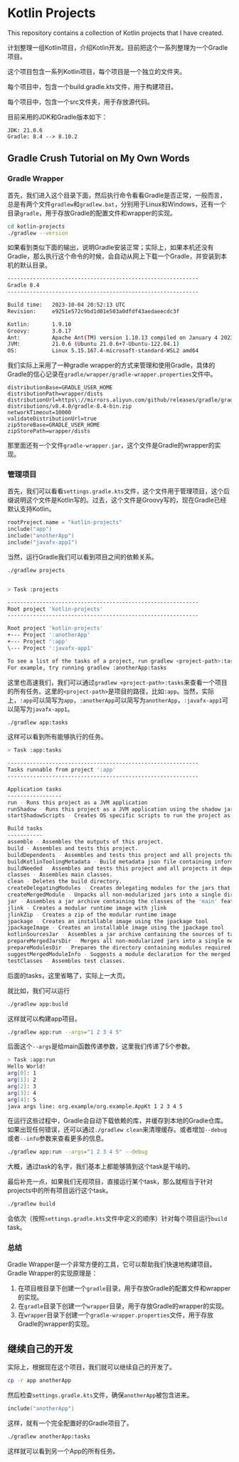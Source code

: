 # Kotlin Projects

This repository contains a collection of Kotlin projects that I have created.

计划整理一组Kotlin项目，介绍Kotlin开发。目前把这个一系列整理为一个Gradle项目。

这个项目包含一系列Kotlin项目，每个项目是一个独立的文件夹。

每个项目中，包含一个build.gradle.kts文件，用于构建项目。

每个项目中，包含一个src文件夹，用于存放源代码。

目前采用的JDK和Gradle版本如下：

```quote
JDK: 21.0.6
Gradle: 8.4 --> 8.10.2
```

## Gradle Crush Tutorial on My Own Words

### Gradle Wrapper

首先，我们进入这个目录下面，然后执行命令看看Gradle是否正常，一般而言，总是有两个文件`gradlew`和`gradlew.bat`，分别用于Linux和Windows，还有一个目录`gradle`，用于存放Gradle的配置文件和wrapper的实现。

```bash
cd kotlin-projects
./gradlew --version
```

如果看到类似下面的输出，说明Gradle安装正常；实际上，如果本机还没有Gradle，那么执行这个命令的时候，会自动从网上下载一个Gradle，并安装到本机的默认目录。

```bash
------------------------------------------------------------
Gradle 8.4
------------------------------------------------------------

Build time:   2023-10-04 20:52:13 UTC
Revision:     e9251e572c9bd1d01e503a0dfdf43aedaeecdc3f

Kotlin:       1.9.10
Groovy:       3.0.17
Ant:          Apache Ant(TM) version 1.10.13 compiled on January 4 2023
JVM:          21.0.6 (Ubuntu 21.0.6+7-Ubuntu-122.04.1)
OS:           Linux 5.15.167.4-microsoft-standard-WSL2 amd64
```

我们实际上采用了一种gradle wrapper的方式来管理和使用Gradle，具体的Gradle的信心记录在`gradle/wrapper/gradle-wrapper.properties`文件中。

```quote
distributionBase=GRADLE_USER_HOME
distributionPath=wrapper/dists
distributionUrl=https\://mirrors.aliyun.com/github/releases/gradle/gradle-distributions/v8.4.0/gradle-8.4-bin.zip
networkTimeout=10000
validateDistributionUrl=true
zipStoreBase=GRADLE_USER_HOME
zipStorePath=wrapper/dists
```

那里面还有一个文件`gradle-wrapper.jar`，这个文件是Gradle的wrapper的实现。

### 管理项目

首先，我们可以看看`settings.gradle.kts`文件，这个文件用于管理项目，这个后缀说明这个文件是Kotlin写的。过去，这个文件是Groovy写的，现在Gradle已经默认支持Kotlin。

```kotlin
rootProject.name = "kotlin-projects"
include("app")
include("anotherApp")
include("javafx-app1")
```

当然，运行Gradle我们可以看到项目之间的依赖关系。

```bash
./gradlew projects


> Task :projects

------------------------------------------------------------
Root project 'kotlin-projects'
------------------------------------------------------------

Root project 'kotlin-projects'
+--- Project ':anotherApp'
+--- Project ':app'
\--- Project ':javafx-app1'

To see a list of the tasks of a project, run gradlew <project-path>:tasks
For example, try running gradlew :anotherApp:tasks
```

这里也高速我们，我们可以通过`gradlew <project-path>:tasks`来查看一个项目的所有任务。这里的`<project-path>`是项目的路径，比如`:app`。当然，实际上，`:app`可以简写为`app`，`:anotherApp`可以简写为`anotherApp`，`:javafx-app1`可以简写为`javafx-app1`。

```bash
./gradlew app:tasks
```

这样可以看到所有能够执行的任务。

```bash
> Task :app:tasks

------------------------------------------------------------
Tasks runnable from project ':app'
------------------------------------------------------------

Application tasks
-----------------
run - Runs this project as a JVM application
runShadow - Runs this project as a JVM application using the shadow jar
startShadowScripts - Creates OS specific scripts to run the project as a JVM application using the shadow jar

Build tasks
-----------
assemble - Assembles the outputs of this project.
build - Assembles and tests this project.
buildDependents - Assembles and tests this project and all projects that depend on it.
buildKotlinToolingMetadata - Build metadata json file containing information about the used Kotlin tooling
buildNeeded - Assembles and tests this project and all projects it depends on.
classes - Assembles main classes.
clean - Deletes the build directory.
createDelegatingModules - Creates delegating modules for the jars that have been merged into a single module
createMergedModule - Unpacks all non-modularized jars into a single directory
jar - Assembles a jar archive containing the classes of the 'main' feature.
jlink - Creates a modular runtime image with jlink
jlinkZip - Creates a zip of the modular runtime image
jpackage - Creates an installable image using the jpackage tool
jpackageImage - Creates an installable image using the jpackage tool
kotlinSourcesJar - Assembles a jar archive containing the sources of target 'kotlin'.
prepareMergedJarsDir - Merges all non-modularized jars into a single module
prepareModulesDir - Prepares the directory containing modules required by the application
suggestMergedModuleInfo - Suggests a module declaration for the merged module
testClasses - Assembles test classes.
```

后面的tasks，这里省略了，实际上一大页。

就比如，我们可以运行

```bash
./gradlew app:build
```

这样就可以构建app项目。

```bash
./gradlew app:run --args="1 2 3 4 5"
```

后面这个`--args`是给main函数传递参数，这里我们传递了5个参数。

```bash
> Task :app:run
Hello World!
arg[0]: 1
arg[1]: 2
arg[2]: 3
arg[3]: 4
arg[4]: 5
java args line: org.example/org.example.AppKt 1 2 3 4 5
```

在运行这些过程中，Gradle会自动下载依赖的库，并缓存到本地的Gradle仓库。如果出现任何错误，还可以通过`./gradlew clean`来清理缓存。或者增加`--debug`或者`--info`参数来查看更多的信息。

```bash
./gradlew app:run --args="1 2 3 4 5" --debug
```

大概，通过task的名字，我们基本上都能够猜到这个task是干啥的。

最后补充一点，如果我们无视项目，直接运行某个task，那么就相当于针对projects中的所有项目运行这个task。

```bash
./gradlew build
```

会依次（按照`settings.gradle.kts`文件中定义的顺序）针对每个项目运行`build` task。

### 总结

Gradle Wrapper是一个非常方便的工具，它可以帮助我们快速地构建项目。Gradle Wrapper的实现原理是：

1. 在项目根目录下创建一个`gradle`目录，用于存放Gradle的配置文件和wrapper的实现。
2. 在`gradle`目录下创建一个`wrapper`目录，用于存放Gradle的wrapper的实现。
3. 在`wrapper`目录下创建一个`gradle-wrapper.properties`文件，用于存放Gradle的wrapper的实现。

## 继续自己的开发

实际上，根据现在这个项目，我们就可以继续自己的开发了。

```bash
cp -r app anotherApp
```

然后检查`settings.gradle.kts`文件，确保`anotherApp`被包含进来。

```kotlin
include("anotherApp")
```

这样，就有一个完全配置好的Gradle项目了。

```bash
./gradlew anotherApp:tasks
```

这样就可以看到另一个App的所有任务。
